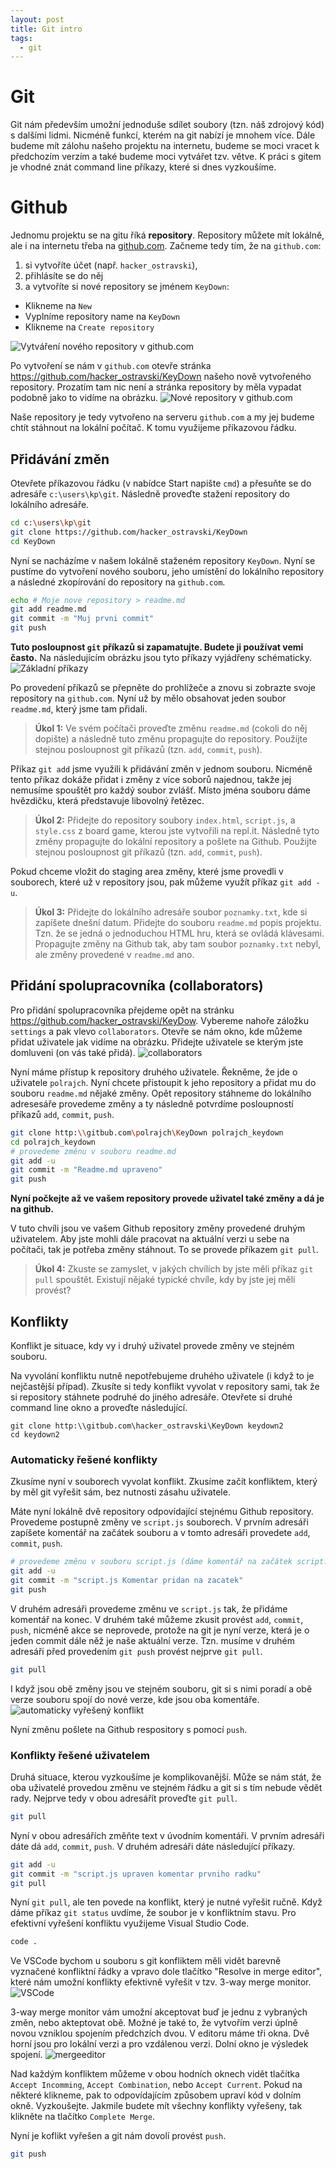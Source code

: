 ```yaml
---
layout: post
title: Git intro
tags:
  - git
---
```

# Git
Git nám především umožní jednoduše sdílet soubory (tzn. náš zdrojový kód) s dalšími lidmi. Nicméně funkcí, kterém na git nabízí je mnohem více. Dále budeme mít zálohu našeho projektu na internetu, budeme se moci vracet k předchozím verzím a také budeme moci vytvářet tzv. větve. K práci s gitem je vhodné znát command line příkazy, které si dnes vyzkoušíme. 

# Github
Jednomu projektu se na gitu říká **repository**. Repository můžete mít lokálně, ale i na internetu třeba na [github.com](https://github.com/). Začneme tedy tím, že na `github.com`:
1. si vytvoříte účet (např. `hacker_ostravski`),
2. přihlásíte se do něj
3. a vytvoříte si nové repository se jménem `KeyDown`:
  - Klikneme na `New`
  - Vyplníme repository name na `KeyDown`
  - Klikneme na `Create repository`

![Vytváření nového repository v github.com](images/git_new.png)

Po vytvoření se nám v `github.com` otevře stránka https://github.com/hacker_ostravski/KeyDown našeho nově vytvořeného repository. Prozatím tam nic není a stránka repository by měla vypadat podobně jako to vidíme na obrázku.
![Nové repository v github.com](images/git_repository.png)

Naše repository je tedy vytvořeno na serveru `github.com` a my jej budeme chtít stáhnout na lokální počítač. K tomu využijeme příkazovou řádku.

## Přidávání změn

Otevřete příkazovou řádku (v nabídce Start napište `cmd`) a přesuňte se do adresáře `c:\users\kp\git`. Následně proveďte stažení repository do lokálního adresáře.
```bash
cd c:\users\kp\git
git clone https://github.com/hacker_ostravski/KeyDown
cd KeyDown
```

Nyní se nacházíme v našem lokálně staženém repository `KeyDown`. Nyní se pustíme do vytvoření nového souboru, jeho umístění do lokálního repository a následné zkopírování do repository na `github.com`.
```bash
echo # Moje nove repository > readme.md
git add readme.md
git commit -m "Muj prvni commit"
git push
```

**Tuto posloupnost `git` příkazů si zapamatujte. Budete ji používat vemi často.** Na následujícím obrázku jsou tyto příkazy vyjádřeny schématicky. 
![Základní příkazy](images/git_basic.png)

Po provedení příkazů se přepněte do prohlížeče a znovu si zobrazte svoje repository na `github.com`. Nyní už by mělo obsahovat jeden soubor `readme.md`, který jsme tam přidali.


> **Úkol 1:**
> Ve svém počítači proveďte změnu `readme.md`  (cokoli do něj dopište) a následně tuto změnu propagujte do repository. Použijte stejnou posloupnost git příkazů (tzn. `add`, `commit`, `push`).

Příkaz `git add` jsme využili k přidávání změn v jednom souboru. Nicméně tento příkaz dokáže přidat i změny z více soborů najednou, takže jej nemusíme spouštět pro každý soubor zvlášť. Místo jména souboru dáme hvězdičku, která představuje libovolný řetězec.

> **Úkol 2:**
> Přidejte do repository soubory `index.html`, `script.js`, a `style.css` z board game, kterou jste vytvořili na repl.it.  Následně tyto změny propagujte do lokální repository a pošlete na Github. Použijte stejnou posloupnost git příkazů (tzn. `add`, `commit`, `push`).

Pokud chceme vložit do staging area změny, které jsme provedli v souborech, které už v repository jsou, pak můžeme využít příkaz `git add -u`.

> **Úkol 3:**
> Přidejte do lokálního adresáře soubor `poznamky.txt`, kde si zapíšete dnešní datum. Přidejte do souboru `readme.md` popis projektu. Tzn. že se jedná o jednoduchou HTML hru, která se ovládá klávesami. Propagujte změny na Github tak, aby tam soubor `poznamky.txt` nebyl, ale změny provedené v `readme.md` ano.

## Přidání spolupracovníka (collaborators)
Pro přidání spolupracovníka přejdeme opět na stránku  https://github.com/hacker_ostravski/KeyDow. Vybereme nahoře záložku `settings` a pak vlevo `collaborators`. Otevře se nám okno, kde můžeme přidat uživatele jak vidíme na obrázku. Přidejte uživatele se kterým jste domluveni (on vás také přidá).
![collaborators](images/git_colaborator.png)

Nyní máme přístup k repository druhého uživatele. Řekněme, že jde o uživatele `polrajch`. Nyní chcete přistoupit k jeho repository a přidat mu do souboru `readme.md` nějaké změny. Opět repository stáhneme do lokálního adresesáře provedeme změny a ty následně potvrdíme posloupností příkazů `add`, `commit`, `push`.
```bash
git clone http:\\gitbub.com\polrajch\KeyDown polrajch_keydown
cd polrajch_keydown
# provedeme změnu v souboru readme.md
git add -u
git commit -m "Readme.md upraveno"
git push
```

**Nyní počkejte až ve vašem repository provede uživatel také změny a dá je na github.**

V tuto chvíli jsou ve vašem Github repository změny provedené druhým uživatelem. Aby jste mohli dále pracovat na aktuální verzi u sebe na počítači, tak je potřeba změny stáhnout. To se provede příkazem `git pull`.

> **Úkol 4:**
> Zkuste se zamyslet, v jakých chvílích by jste měli příkaz `git pull` spouštět. Existují nějaké typické chvíle, kdy by jste jej měli provést?

## Konflikty
Konflikt je situace, kdy vy i druhý uživatel provede změny ve stejném souboru. 

Na vyvolání konfliktu nutně nepotřebujeme druhého uživatele (i když to je nejčastější případ). Zkusíte si tedy konflikt vyvolat v repository sami, tak že si repository stáhnete podruhé do jiného adresáře. Otevřete si druhé command line okno a proveďte následující.

```
git clone http:\\gitbub.com\hacker_ostravski\KeyDown keydown2
cd keydown2
```

### Automaticky řešené konflikty
Zkusíme nyní v souborech vyvolat konflikt. Zkusíme začít konfliktem, který by měl git vyřešit sám, bez nutnosti zásahu uživatele.

Máte nyní lokálně dvě repository odpovídající stejnému Github repository. Provedeme postupně změny ve `script.js` souborech. V prvním adresáři zapíšete komentář na začátek souboru a v tomto adresáři provedete `add`, `commit`, `push`. 
```bash
# provedeme změnu v souboru script.js (dáme komentář na začátek script.js)
git add -u
git commit -m "script.js Komentar pridan na zacatek"
git push
```

V druhém adresáři provedeme změnu ve `script.js` tak, že přidáme komentář na konec. V druhém také můžeme zkusit provést `add`, `commit`, `push`, nicméně akce se neprovede, protože na git je nyní verze, která je o jeden commit dále něž je naše aktuální verze. Tzn. musíme v druhém adresáři před provedením `git push` provést nejprve `git pull`. 
```bash
git pull
```

I když jsou obě změny jsou ve stejném souboru, git si s nimi poradí a obě verze souboru spojí do nové verze, kde jsou oba komentáře. 
![automaticky vyřešený konflikt](images/git_automatic_merge.png)

Nyní změnu pošlete na Github respository s pomocí `push`.

### Konflikty řešené uživatelem
Druhá situace, kterou vyzkoušíme je komplikovanější. Může se nám stát, že oba uživatelé provedou změnu ve stejném řádku a git si s tím nebude vědět rady. Nejprve tedy v obou adresářít proveďte `git pull`.
```bash
git pull
```

Nyní v obou adresářích změňte text v úvodním komentáři. V prvním adresáři dáte dá `add`, `commit`, `push`. V druhém adresáři dáte následující příkazy.
```bash
git add -u
git commit -m "script.js upraven komentar prvniho radku"
git pull
```

Nyní `git pull`, ale ten povede na konflikt, který je nutné vyřešit ručně. Když dáme příkaz `git status` uvdíme, že soubor je v konfliktním stavu. Pro efektivní vyřešení konfliktu využijeme Visual Studio Code. 
```bash
code .
```

Ve VSCode bychom u souboru s git konfliktem měli vidět barevně vyznačené konfliktní řádky a vpravo dole tlačítko "Resolve in merge editor", které nám umožní konflikty efektivně vyřešit v tzv. 3-way merge monitor.
![VSCode](images/vscode.png)

3-way merge monitor vám umožní akceptovat buď je jednu z vybraných změn, nebo akteptovat obě. Možné je také to, že vytvořím verzi úplně novou vzniklou spojením předchzích dvou. V editoru máme tři okna. Dvě horní jsou pro lokální verzi a pro vzdálenou verzi. Dolní okno je výsledek spojení. 
![mergeeditor](images/mergeeditor.png)

Nad každým konfliktem můžeme v obou hodních oknech vidět tlačítka `Accept Incomming`, `Accept Combination`, nebo `Accept Current`. Pokud na některé klikneme, pak to odpovídajícím způsobem upraví kód v dolním okně. Vyzkoušejte. Jakmile budete mít všechny konflikty vyřešeny, tak klikněte na tlačítko `Complete Merge`.

Nyní je koflikt vyřešen a git nám dovolí provést `push`.
```bash
git push
```



